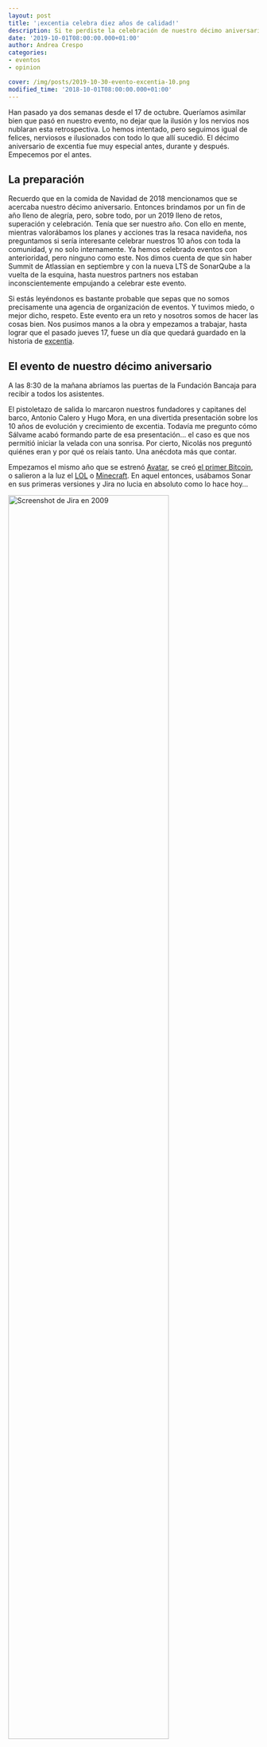 ```yaml
---
layout: post
title: '¡excentia celebra diez años de calidad!'
description: Si te perdiste la celebración de nuestro décimo aniversario, o quieres tener el mejor resumen a mano, ¡no te puedes perder este post!
date: '2019-10-01T08:00:00.000+01:00'
author: Andrea Crespo
categories: 
- eventos
- opinion

cover: /img/posts/2019-10-30-evento-excentia-10.png
modified_time: '2018-10-01T08:00:00.000+01:00'
---
```


Han pasado ya dos semanas desde el 17 de octubre. Queríamos asimilar bien que pasó en nuestro evento, no dejar que la ilusión y los nervios nos nublaran esta retrospectiva. Lo hemos intentado, pero seguimos igual de felices, nerviosos e ilusionados con todo lo que allí sucedió. 
El décimo aniversario de excentia fue muy especial antes, durante y después. Empecemos por el antes. 


## La preparación

Recuerdo que en la comida de Navidad de 2018 mencionamos que se acercaba nuestro décimo aniversario. Entonces brindamos por un fin de año lleno de alegría, pero, sobre todo, por un 2019 lleno de retos, superación y celebración. Tenía que ser nuestro año. 
Con ello en mente, mientras valorábamos los planes y acciones tras la resaca navideña, nos preguntamos si sería interesante celebrar nuestros 10 años con toda la comunidad, y no solo internamente. Ya hemos celebrado eventos con anterioridad, pero ninguno como este. Nos dimos cuenta de que sin haber Summit de Atlassian en septiembre y con la nueva LTS de SonarQube a la vuelta de la esquina, hasta nuestros partners nos estaban inconscientemente empujando a celebrar este evento. 

Si estás leyéndonos es bastante probable que sepas que no somos precisamente una agencia de organización de eventos. Y tuvimos miedo, o mejor dicho, respeto. Este evento era un reto y nosotros somos de hacer las cosas bien. Nos pusimos manos a la obra y empezamos a trabajar, hasta lograr que el pasado jueves 17, fuese un día que quedará guardado en la historia de [excentia](https://www.excentia.es/aniversario). 

## El evento de nuestro décimo aniversario

A las 8:30 de la mañana abríamos las puertas de la Fundación Bancaja para recibir a todos los asistentes. 

El pistoletazo de salida lo marcaron nuestros fundadores y capitanes del barco, Antonio Calero y Hugo Mora, en una divertida presentación sobre los 10 años de evolución y crecimiento de excentia. Todavía me pregunto cómo Sálvame acabó formando parte de esa presentación… el caso es que nos permitió iniciar la velada con una sonrisa. Por cierto, Nicolás nos preguntó quiénes eran y por qué os reíais tanto. Una anécdota más que contar. 

Empezamos el mismo año que se estrenó [Avatar](https://es.wikipedia.org/wiki/Avatar_(pel%C3%ADcula)), se creó [el primer Bitcoin](https://www.centralcharts.com/es/gm/1-aprender/1-criptomoneda/43-bitcoin/727-el-bitcoin-cumple-diez-anos-fechas), o salieron a la luz el [LOL](https://euw.leagueoflegends.com/es/news/game-updates/special-event/celebrad-10-anos-de-lol-con-nosotros-el-16-de-octubre) o [Minecraft](https://www.20minutos.es/videojuegos/noticia/minecraft-cumple-10-anos-celebra-mapa-gigante-lleno-secretos-3639440/0/). En aquel entonces, usábamos Sonar en sus primeras versiones y Jira no lucia en absoluto como lo hace hoy…

<a target="_blank"><img class="center" width="80%" alt="Screenshot de Jira en 2009" title="Así lucía Jira hace 10 años" src="/img/posts/2019-10-30-agile-board-jira-2009.png"></a>

Los proyectos waterfall o el uso de Gantt en documentos Excel eran el día a día de muchas empresas. Afortunadamente,  muchas cosas han cambiado. 
En nuestra nueva oficina se escuchan mucho más las metodologías Agile y DevOps, y poco o nada de lo que en 2009 teníamos que afrontar. Nos sentimos orgullosos de haber podido contribuir a ello, a que las empresas sean mejores cada día y nosotros con ellos.

Una vez terminado nuestro rápido y humilde repaso de los diez años, dábamos paso a Vlad Cavalcanti, llegado desde las oficinas de Atlassian en Ámsterdam. 
Vlad, que ya nos acompañó en nuestro quinto aniversario (prueba gráfica abajo), destacó una de las claves en el avance de los últimos 10 años: el trabajo en equipo. Y es que si a algo es fiel Atlassian, es a sus orígenes. Sus fundadores tenían claro qué valor aportar con las herramientas que construían: plataformas que permitan desatar el potencial de los equipos. Hoy en día, no solo lo siguen haciendo, sino que es la parte central de todas sus decisiones de producto y estrategia. 

<a target="_blank"><img class="center" width="80%" alt="Vlad Cavalcanti, Hugo Mora y Antonio Calero en 2014" title="Vlad Cavalcanti, Hugo Mora y Antonio Calero en 2014" src="/img/posts/2019-10-30-vlad-quinto-aniversario.JPG"></a>

Tras Vlad, llegó el turno de Nicolas Bontoux, VP de Marketing y exingeniero de soporte en [SonarSource](https://www.sonarsource.com/). Con él, más que echar la vista atrás, decidimos mirar hacia delante y estar preparados para lo que viene: [DevSecOps](https://www.devsecops.org/), seguridad en el análisis estático de código e integración entre equipos. La seguridad es cosa de todos, y SonarQube está apostando muy fuerte por facilitar y mejorar la detección de vulnerabilides en el código. Eso sí, sin perder su foco y lo que los hace únicos: son desarrolladores que trabajan para otros desarrolladores. 
Si queréis conocer o repasar con detalle las mejoras que ha introducido SonarQube en este ámbito, no dudéis en leer [este post](https://www.excentia.es/seguridad-de-aplicaciones-a-la-manera-de-sonarsource). 

<a target="_blank"><img class="center" width="80%" alt="Nicolas en el décimo aniversario de excentia" title="Nicolas en el décimo aniversario de excentia" src="/img/posts/2019-10-30-nicolas-evento-aniversario.png"></a>

Antes del almuerzo, Víctor Gómez Adán e Ignacio Carrillo, realizaban una ingeniosa comparativa entre la evolución de Walter White y Jesse Pinkman (salvando las distancias de su “complicado” sector) y la evolución que los QA han tenido estos diez últimos años. Pero no solo las personas, también las herramientas y nuevas formas de probar y testear software. 

<a target="_blank"><img class="center" width="80%" alt="Nicolas en el décimo aniversario de excentia" title="Nicolas en el décimo aniversario de excentia" src="/img/posts/2019-10-30-victor-ignacio-qa-evento.jpeg"></a>

Tras dar buena cuenta del café y los bollos, Javier Garzás iniciaba su ponencia. Como era de esperar, no dejó indiferente a nadie. Claro, honesto y directo, Javier repasó el agilismo, la calidad y las metodologías de estos últimos años. Tienes un [breve resumen en su blog](https://www.javiergarzas.com/2019/10/fases-en-la-historia-de-la-evolucion-de-la-agilidad.html) 

Nos alegra muchísimo ver que de esta ponencia, ha surgido una nueva temática para su blog. Lo seguiremos muy de cerca. 

<a target="_blank"><img class="center" width="80%" alt="Javier Garzás en el décimo aniversario de excentia" title="Javier Garzas en el décimo aniversario de excentia" src="/img/posts/2019-10-30-javier-garzas-evento.png"></a>

Tras él, llegaba el turno de nuestros clientes. Una experiencia que valoramos mucho y que agradecemos enormemente. Aprender de las experiencias que han vivido, que compartan sus aprendizajes y colaboren de esta manera tan desinteresada con excentia, es de un valor encomiable. 

Empezamos con Óscar Pérez, director de calidad de servicio en Hispasat. En su caso, nos contó como la falta de estandarización entre áreas y la dificultad del área de calidad del servicio para obtener métricas a nivel global, entre otros, los llevó a buscar una alternativa eficaz que resolviera sus problemas. La encontraron en Jira Service Desk. Con la herramienta de Atlassian y [la ayuda de excentia](https://www.excentia.es/atlassian) han logrado uniformar y estandarizar el servicio ofrecido al cliente por áreas muy diversas, y sobre todo, medir más y mejor KPIs del servicio. 

<a target="_blank"><img class="center" width="80%" alt="Oscar Perez en el décimo aniversario de excentia" title="Hispasat en el décimo aniversario de excentia" src="/img/posts/2019-10-30-oscar-hispasat-evento.png"></a>

Ya casi en la recta final, Víctor Saiz nos contó como Hofmann está trabajando para mejorar la calidad de sus aplicaciones usando SonarQube y la metodología [“fix the leak”](https://www.excentia.es/una-fuga-de-agua-cambia-el-juego-en-la). Su escenario viene determinado por varios proveedores externos de código y la necesidad de centralizar los resultados y la calidad. Con la ayuda de la implantación de un sistema de integración continua que contempla Git/GitHub, Jenkins y SonarQube, y liderados por excentia están dando  grandes pasos en sus objetivos de calidad. 

<a target="_blank"><img class="center" width="80%" alt="Victor Saiz en el décimo aniversario de excentia" title="Hofmann en el décimo aniversario de excentia" src="/img/posts/2019-10-30-victor-hofmann-evento.png"></a>

Finalmente, para cerrar la velada contamos con el testimonio de Salvador Esteve, CEO de BigBuy. Con él aprendimos como la participación y apuesta por parte de gerencia, transforma radicalmente la experiencia de uso e implantación de herramientas como Jira Core. Una ponencia sincera, y muy útil, de la que estamos seguros, que sacamos todos muchas conclusiones. 

<a target="_blank"><img class="center" width="80%" alt="Salvador Esteve en el décimo aniversario de excentia" title="Big Buy en el décimo aniversario de excentia" src="/img/posts/2019-10-30-salva-a4b-evento.png"></a>


## ¿Ahora qué?

Seguir creciendo, innovando y mejorando para celebrar los 20 años con una fiesta aún mejor. 

Los resultados de las encuestas de satisfacción tras el evento nos muestran un resultado claro: el esfuerzo merece la pena. Pleno en “volverías a un evento de excentia” y pleno en “me ha resultado útil”. No podemos pedir mucho más. 

Lo que sí podemos es agradecer una vez más a todos los ponentes, colaboradores y nuestros partners toda la ayuda que nos han prestado. 

<a target="_blank"><img class="center" width="80%" alt="Logos de las empresas colaboradoras en el decimo aniversario de excentia" title="Gracias a todos" src="/img/posts/2019-10-30-aniversario-ponentes-agradecimiento.png"></a>
